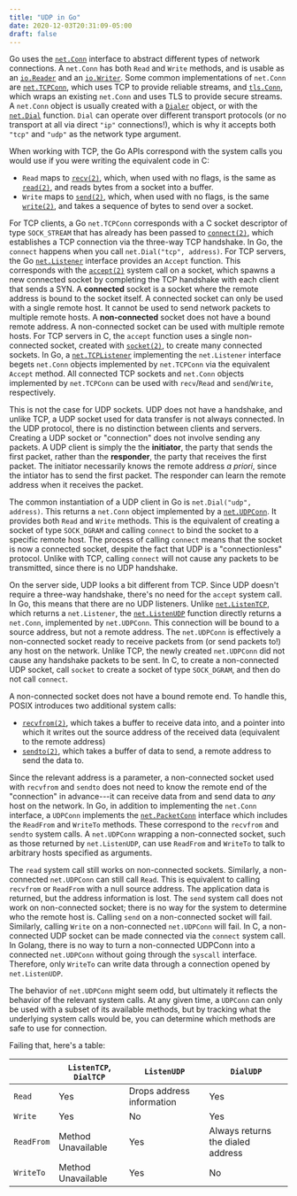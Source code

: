 ```yaml
---
title: "UDP in Go"
date: 2020-12-03T20:31:09-05:00
draft: false
---
```


Go uses the [`net.Conn`][net-conn] interface to abstract different types of
network connections. A `net.Conn` has both `Read` and `Write` methods, and is
usable as an [`io.Reader`][io-reader] and an [`io.Writer`][io-writer]. Some
common implementations of `net.Conn` are [`net.TCPConn`][net-tcp-conn], which
uses TCP to provide reliable streams, and [`tls.Conn`][tls-conn], which wraps
an existing `net.Conn` and uses TLS to provide secure streams. A `net.Conn`
object is usually created with a [`Dialer`][net-dialer] object, or with the
[`net.Dial`][net-dial] function. `Dial` can operate over different transport
protocols (or no transport at all via direct `"ip"` connections!), which is
why it accepts both `"tcp"` and `"udp"` as the network type argument.

When working with TCP, the Go APIs correspond with the system calls you would
use if you were writing the equivalent code in C:
  - `Read` maps to [`recv(2)`][recv2], which, when used with no flags, is the
  same as [`read(2)`][read2], and reads bytes from a socket into a buffer.
  - `Write` maps to [`send(2)`][send2], which, when used with no flags, is
  the same [`write(2)`][write2], and takes a sequence of bytes to send over a
  socket.

For TCP clients, a Go `net.TCPConn` corresponds with a C socket descriptor of type
`SOCK_STREAM` that has already has been passed to [`connect(2)`][connect2],
which establishes a TCP connection via the three-way TCP handshake. In Go,
the `connect` happens when you call `net.Dial("tcp", address)`. For TCP servers,
the Go [`net.Listener`][net-listener] interface provides an
`Accept` function. This corresponds with the [`accept(2)`][accept2] system
call on a socket, which spawns a new connected socket by completing the TCP
handshake with each client that sends a SYN. A **connected** socket is a socket
where the remote address is bound to the socket itself. A connected socket
can only be used with a single remote host. It cannot be used to send network
packets to multiple remote hosts. A **non-connected** socket does not have a
bound remote address. A non-connected socket can be used with multiple
remote hosts. For TCP servers in C, the `accept` function uses a single
non-connected socket, created with [`socket(2)`][socket2], to create many
connected sockets. In Go, a [`net.TCPListener`][net-tcp-listener]
implementing the `net.Listener` interface begets `net.Conn` objects
implemented by `net.TCPConn` via the equivalent `Accept` method. All
connected TCP sockets and `net.Conn` objects implemented by `net.TCPConn` can
be used with `recv`/`Read` and `send`/`Write`, respectively.

This is not the case for UDP sockets. UDP does not have a handshake, and
unlike TCP, a UDP socket used for data transfer is not always connected. In
the UDP protocol, there is no distinction between clients and servers.
Creating a UDP socket or "connection" does not involve sending any packets. A
UDP client is simply the the **initiator**, the party that sends the first
packet, rather than the **responder**, the party that receives the first packet. The initiator necessarily knows the remote address _a priori_, since the intiator has to send the first packet. The responder can learn the remote address when it receives the packet.

The common instantiation of a UDP client in Go is `net.Dial("udp", address)`.
This returns a `net.Conn` object implemented by a
[`net.UDPConn`][net-udp-conn]. It provides both `Read` and `Write` methods.
This is the equivalent of creating a socket of type `SOCK_DGRAM` and calling
`connect` to bind the socket to a specific remote host. The process of
calling `connect` means that the socket is now a connected socket, despite
the fact that UDP is a "connectionless" protocol. Unlike with TCP, calling
`connect` will not cause any packets to be transmitted, since there is no
UDP handshake.

On the server side, UDP looks a bit different from TCP. Since UDP doesn't
require a three-way handshake, there's no need for the `accept` system call.
In Go, this means that there are no UDP listeners. Unlike
[`net.ListenTCP`][net-listen-tcp], which returns a `net.Listener`, the
[`net.ListenUDP`][net-listen-udp] function directly returns a `net.Conn`,
implemented by `net.UDPConn`. This connection will be bound to a source
address, but not a remote address. The `net.UDPConn` is effectively a
non-connected socket ready to receive packets from (or send packets to!) any
host on the network. Unlike TCP, the newly created `net.UDPConn` did not
cause any handshake packets to be sent. In C, to create a non-connected UDP
socket, call `socket` to create a socket of type `SOCK_DGRAM`, and then do
not call `connect`.

A non-connected socket does not have a bound remote end. To handle this,
POSIX introduces two additional system calls:
  - [`recvfrom(2)`][recvfrom2], which takes a buffer to receive data into,
  and a pointer into which it writes out the source address of the
  received data (equivalent to the remote address)
  - [`sendto(2)`][sendto2], which takes a buffer of data to send, a
  remote address to send the data to.

Since the relevant address is a parameter, a non-connected socket used with
`recvfrom` and `sendto` does not need to know the remote end of the
"connection" in advance---it can receive data from and send data to _any_ host
on the network. In Go, in addition to implementing the `net.Conn` interface,
a `UDPConn` implements the [`net.PacketConn`][net-packet-conn] interface
which includes the `ReadFrom` and `WriteTo` methods. These correspond to the
`recvfrom` and `sendto` system calls. A `net.UDPConn` wrapping a
non-connected socket, such as those returned by `net.ListenUDP`, can use
`ReadFrom` and `WriteTo` to talk to arbitrary hosts specified as arguments.

The `read` system call still works on non-connected sockets. Similarly, a
non-connected `net.UDPConn` can still call `Read`. This is equivalent to
calling `recvfrom` or `ReadFrom` with a null source address. The application
data is returned, but the address information is lost. The `send` system call
does not work on non-connected socket; there is no way for the system to
determine who the remote host is. Calling `send` on a non-connected socket
will fail. Similarly, calling `Write` on a non-connected `net.UDPConn` will
fail. In C, a non-connected UDP socket can be made connected via the
`connect` system call. In Golang, there is no way to turn a non-connected
UDPConn into a connected `net.UDPConn` without going through the `syscall`
interface. Therefore, only `WriteTo` can write data through a connection
opened by `net.ListenUDP`.

The behavior of `net.UDPConn` might seem odd, but ultimately it reflects the
behavior of the relevant system calls. At any given time, a `UDPConn` can 
only be used with a subset of its available methods, but by tracking what 
the underlying system calls would be, you can determine which methods are
safe to use for connection.

Failing that, here's a table:

|   |`ListenTCP`, `DialTCP`|`ListenUDP`|`DialUDP`|
| - | -------------------- | --------- | ------- |
|`Read`|Yes|Drops address information|Yes|
|`Write`|Yes|No|Yes|
|`ReadFrom`|Method Unavailable|Yes|Always returns the dialed address|
|`WriteTo`|Method Unavailable|Yes|No|

[recv2]: https://man7.org/linux/man-pages/man2/recv.2.html
[read2]: https://man7.org/linux/man-pages/man2/read.2.html
[send2]: https://man7.org/linux/man-pages/man2/send.2.html
[write2]: https://man7.org/linux/man-pages/man2/write.2.html
[recvfrom2]: https://man7.org/linux/man-pages/man2/recvfrom.2.html
[sendto2]: https://man7.org/linux/man-pages/man2/sendto.2.html
[connect2]: https://man7.org/linux/man-pages/man2/connect.2.html
[accept2]: https://man7.org/linux/man-pages/man2/accept.2.html
[socket2]: https://man7.org/linux/man-pages/man2/socket.2.html

[net-conn]: https://pkg.go.dev/net#Conn
[net-tcp-conn]: https://pkg.go.dev/net#TCPConn
[net-udp-conn]: https://pkg.go.dev/net#UDPConn
[net-dial]: https://pkg.go.dev/net#Dial
[net-dialer]: https://pkg.go.dev/net#Dialer
[net-listener]: https://pkg.go.dev/net#Listener
[net-listen-tcp]: https://pkg.go.dev/net#ListenTCP
[net-listen-udp]: https://pkg.go.dev/net#ListenUDP
[net-tcp-listener]: https://pkg.go.dev/net#TCPListener
[net-packet-conn]: https://pkg.go.dev/net#PacketConn

[io-reader]: https://pkg.go.dev/io#Reader
[io-writer]: https://pkg.go.dev/io#Writer

[tls-conn]: https://pkg.go.dev/crypto/tls#Conn
